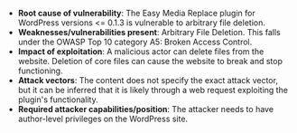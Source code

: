 - **Root cause of vulnerability**: The Easy Media Replace plugin for WordPress versions <= 0.1.3 is vulnerable to arbitrary file deletion.
- **Weaknesses/vulnerabilities present**: Arbitrary File Deletion. This falls under the OWASP Top 10 category A5: Broken Access Control.
- **Impact of exploitation**: A malicious actor can delete files from the website. Deletion of core files can cause the website to break and stop functioning.
- **Attack vectors**: The content does not specify the exact attack vector, but it can be inferred that it is likely through a web request exploiting the plugin's functionality.
- **Required attacker capabilities/position**: The attacker needs to have author-level privileges on the WordPress site.